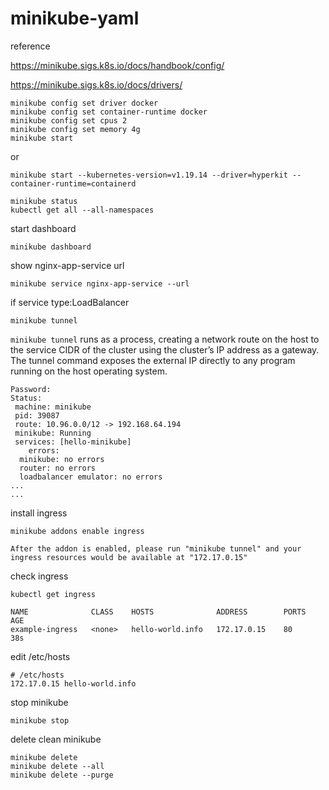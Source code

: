 # minikube-yaml

reference

https://minikube.sigs.k8s.io/docs/handbook/config/

https://minikube.sigs.k8s.io/docs/drivers/


```
minikube config set driver docker
minikube config set container-runtime docker
minikube config set cpus 2
minikube config set memory 4g
minikube start
```
or
```
minikube start --kubernetes-version=v1.19.14 --driver=hyperkit --container-runtime=containerd
```

```
minikube status
kubectl get all --all-namespaces
```

start dashboard
```
minikube dashboard
```




show nginx-app-service url
```
minikube service nginx-app-service --url
```


if service type:LoadBalancer
```
minikube tunnel
```
```minikube tunnel``` runs as a process, creating a network route on the host to the service CIDR of the cluster using the cluster’s IP address as a gateway. The tunnel command exposes the external IP directly to any program running on the host operating system.
```
Password:
Status:
 machine: minikube
 pid: 39087
 route: 10.96.0.0/12 -> 192.168.64.194
 minikube: Running
 services: [hello-minikube]
    errors:
  minikube: no errors
  router: no errors
  loadbalancer emulator: no errors
...
...
```



install ingress
```
minikube addons enable ingress
```
```
After the addon is enabled, please run "minikube tunnel" and your ingress resources would be available at "172.17.0.15"
```
check ingress
```
kubectl get ingress
```
```
NAME              CLASS    HOSTS              ADDRESS        PORTS   AGE
example-ingress   <none>   hello-world.info   172.17.0.15    80      38s
```
edit /etc/hosts
```
# /etc/hosts
172.17.0.15 hello-world.info
```


stop minikube
```
minikube stop
```

delete clean minikube
```
minikube delete
minikube delete --all
minikube delete --purge
```


